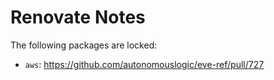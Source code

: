 # Renovate Notes

The following packages are locked:

* `aws`: https://github.com/autonomouslogic/eve-ref/pull/727
